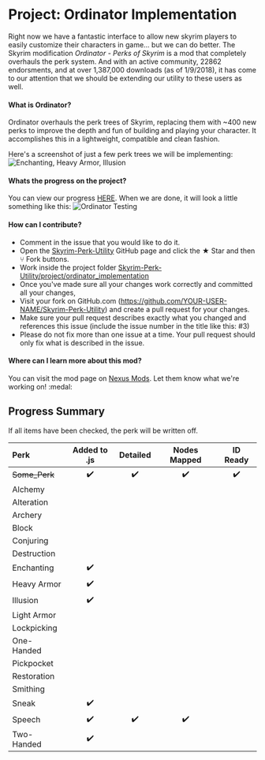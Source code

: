 # Project: Ordinator Implementation
Right now we have a fantastic interface to allow new skyrim players to easily customize their characters in game... but we can do better.  The Skyrim modification <i>Ordinator - Perks of Skyrim</i> is a mod that completely overhauls the perk system.  And with an active community, 22862 endorsments, and at over 1,387,000 downloads (as of 1/9/2018), it has come to our attention that we should be extending our utility to these users as well.

#### What is Ordinator?
Ordinator overhauls the perk trees of Skyrim, replacing them with ~400 new perks to improve the depth and fun of building and playing your character. It accomplishes this in a lightweight, compatible and clean fashion.

Here's a screenshot of just a few perk trees we will be implementing:  
![Enchanting, Heavy Armor, Illusion](https://staticdelivery.nexusmods.com/mods/1704/images/1137-0-1492367685.png "Perk Tree Overhaul")

#### Whats the progress on the project?
You can view our progress [HERE](https://github.com/aaronmaynard/Skyrim-Perk-Utility/projects/1).  When we are done, it will look a little something like this:
![Ordinator Testing](https://i.imgur.com/qlTYIn1.png "Ordinator Testing")

#### How can I contribute?
-  Comment in the issue that you would like to do it.
-  Open the [Skyrim-Perk-Utility](https://github.com/aaronmaynard/Skyrim-Perk-Utility) GitHub page and click the ★ Star and then ⑂ Fork buttons.
-  Work inside the project folder [Skyrim-Perk-Utility/project/ordinator_implementation](Skyrim-Perk-Utility/project/ordinator_implementation)
-  Once you've made sure all your changes work correctly and committed all your changes,
-  Visit your fork on GitHub.com (https://github.com/YOUR-USER-NAME/Skyrim-Perk-Utility) and create a pull request for your changes.
-  Make sure your pull request describes exactly what you changed and references this issue (include the issue number in the title like this: #3)
-  Please do not fix more than one issue at a time. Your pull request should only fix what is described in the issue.

#### Where can I learn more about this mod?
You can visit the mod page on [Nexus Mods](https://www.nexusmods.com/skyrimspecialedition/mods/1137?). Let them know what we're working on!
:medal:

## Progress Summary
If all items have been checked, the perk will be written off.  

| Perk            | Added to .js | Detailed | Nodes Mapped | ID Ready |
| :---            |    :---:     |   :---:  |     :---:    |   :---:  |
| ~~Some_Perk~~   |      ✔️      |    ✔️    |     ✔️      |    ✔️    |
|   Alchemy       |              |          |              |          |
|   Alteration    |              |          |              |          |
|   Archery       |              |          |              |          |
|   Block         |              |          |              |          |
|   Conjuring     |              |          |              |          |
|   Destruction   |              |          |              |          |
|   Enchanting    |      ✔️      |          |              |          |
|   Heavy Armor   |      ✔️      |          |              |          |
|   Illusion      |      ✔️      |          |              |          |
|   Light Armor   |              |          |              |          |
|   Lockpicking   |              |          |              |          |
|   One-Handed    |              |          |              |          |
|   Pickpocket    |              |          |              |          |
|   Restoration   |              |          |              |          |
|   Smithing      |              |          |              |          |
|   Sneak         |      ✔️      |          |              |          |
|   Speech        |      ✔️      |    ✔️    |     ✔️      |          |
|   Two-Handed    |      ✔️      |          |              |          |

